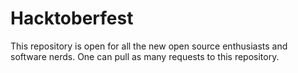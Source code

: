 # Hacktoberfest

This repository is open for all the new open source enthusiasts and software nerds. One can pull as many requests to this repository. 

